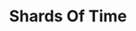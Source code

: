 ---
draft: false
slug: shards-of-time-4a55201f
title: Shards Of Time
type: books
params:
  book_title: Shards Of Time
  tags:
    - adventure
    - crime
    - fantasy
    - fiction
    - gay
    - high fantasy
    - lgbtq-plus
    - male-male romance
    - magic
    - murder
    - queer
    - romance
    - spy stories
    - suspense
    - thrillers
  cover: https://images-na.ssl-images-amazon.com/images/S/compressed.photo.goodreads.com/books/1377657570i/18006456.jpg
  editions count: '3'
  isbn: '9780345522313'
  goodreads_link: https://www.goodreads.com/book/show/18006456-shards-of-time
  authors:
    - Lynn Flewelling
  publication_year: '2014'
  publishers:
    - Audible Studios on Brilliance, Audible Studios on Brilliance Audio, Del Rey, National Geographic Books, Random House Publishing Group
  page_count: '409'
  short_book_description: Acclaimed author Lynn Flewelling brings her beloved Nightrunners series to a close—at least for now—with a thrilling novel of murder, mystery, and magic. The governor of the sacred island of...
  russian_translation_status: unknown
  series: Nightrunner
  languages:
    - Английский
  book_description: Acclaimed author Lynn Flewelling brings her beloved Nightrunners series to a close—at least for now—with a thrilling novel of murder, mystery, and magic. The governor of the sacred island of Korous and his mistress have been killed inside a locked and guarded room. The sole witnesses to the crime—guards who broke down the doors, hearing the screams from within—have gone mad with terror, babbling about ghosts . . . and things worse than ghosts. Dispatched to Korous by the queen, master spies Alec and Seregil find all the excitement and danger they could want—and more. For an ancient evil has been awakened there, a great power that will not rest until it has escaped its otherworldly prison and taken revenge on all that lives. And only those like Alec—who have died and returned to life—can step between the worlds and confront the killer . . . even if it means a second and all too permanent death.
  russian_audioversion: false
---